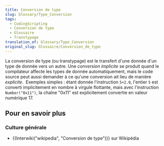 ```yaml
---
title: Conversion de type
slug: Glossary/Type_Conversion
tags:
  - CodingScripting
  - Conversion de type
  - Glossaire
  - Transtypage
translation_of: Glossary/Type_Conversion
original_slug: Glossaire/Conversion_de_type
---
```

La conversion de type (ou transtypage) est le transfert d'une donnée d'un type de donnée vers un autre. Une _conversion implicite_ se produit quand le compilateur affecte les types de donnée automatiquement, mais le code source peut aussi demander à ce qu'une conversion ait lieu de manière _explicite_.  Exemples simples : étant donnée l'instruction `5+2.0`, l'entier `5` est converti implicitement en nombre à virgule flottante, mais avec l'instruction `Number("0x11")`, la chaîne "0x11" est explicitement convertie en valeur numérique 17.

## Pour en savoir plus

### Culture générale

- {{Interwiki("wikipedia", "Conversion de type")}} sur Wikipédia
